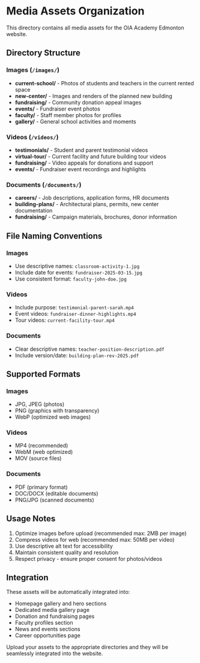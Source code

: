 # Media Assets Organization

This directory contains all media assets for the OIA Academy Edmonton website.

## Directory Structure

### Images (`/images/`)
- **current-school/** - Photos of students and teachers in the current rented space
- **new-center/** - Images and renders of the planned new building
- **fundraising/** - Community donation appeal images
- **events/** - Fundraiser event photos
- **faculty/** - Staff member photos for profiles
- **gallery/** - General school activities and moments

### Videos (`/videos/`)
- **testimonials/** - Student and parent testimonial videos
- **virtual-tour/** - Current facility and future building tour videos
- **fundraising/** - Video appeals for donations and support
- **events/** - Fundraiser event recordings and highlights

### Documents (`/documents/`)
- **careers/** - Job descriptions, application forms, HR documents
- **building-plans/** - Architectural plans, permits, new center documentation
- **fundraising/** - Campaign materials, brochures, donor information

## File Naming Conventions

### Images
- Use descriptive names: `classroom-activity-1.jpg`
- Include date for events: `fundraiser-2025-03-15.jpg`
- Use consistent format: `faculty-john-doe.jpg`

### Videos
- Include purpose: `testimonial-parent-sarah.mp4`
- Event videos: `fundraiser-dinner-highlights.mp4`
- Tour videos: `current-facility-tour.mp4`

### Documents
- Clear descriptive names: `teacher-position-description.pdf`
- Include version/date: `building-plan-rev-2025.pdf`

## Supported Formats

### Images
- JPG, JPEG (photos)
- PNG (graphics with transparency)
- WebP (optimized web images)

### Videos
- MP4 (recommended)
- WebM (web optimized)
- MOV (source files)

### Documents
- PDF (primary format)
- DOC/DOCX (editable documents)
- PNG/JPG (scanned documents)

## Usage Notes

1. Optimize images before upload (recommended max: 2MB per image)
2. Compress videos for web (recommended max: 50MB per video)
3. Use descriptive alt text for accessibility
4. Maintain consistent quality and resolution
5. Respect privacy - ensure proper consent for photos/videos

## Integration

These assets will be automatically integrated into:
- Homepage gallery and hero sections
- Dedicated media gallery page
- Donation and fundraising pages
- Faculty profiles section
- News and events sections
- Career opportunities page

Upload your assets to the appropriate directories and they will be seamlessly integrated into the website.
